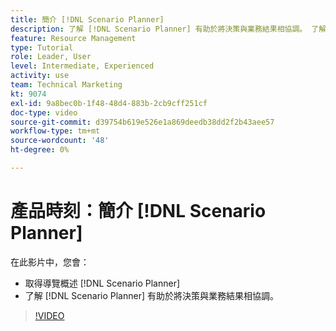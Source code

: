 ```yaml
---
title: 簡介 [!DNL Scenario Planner]
description: 了解 [!DNL Scenario Planner] 有助於將決策與業務結果相協調。 了解如何導覽 [!DNL Scenario Planner].
feature: Resource Management
type: Tutorial
role: Leader, User
level: Intermediate, Experienced
activity: use
team: Technical Marketing
kt: 9074
exl-id: 9a8bec0b-1f48-48d4-883b-2cb9cff251cf
doc-type: video
source-git-commit: d39754b619e526e1a869deedb38dd2f2b43aee57
workflow-type: tm+mt
source-wordcount: '48'
ht-degree: 0%

---
```


# 產品時刻：簡介 [!DNL Scenario Planner]

在此影片中，您會：

* 取得導覽概述 [!DNL Scenario Planner]
* 了解 [!DNL Scenario Planner] 有助於將決策與業務結果相協調。

>[!VIDEO](https://video.tv.adobe.com/v/335316/?quality=12)
